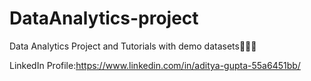# DataAnalytics-project

Data Analytics Project and Tutorials with demo datasets🌠🌠🌠

LinkedIn Profile:https://www.linkedin.com/in/aditya-gupta-55a6451bb/
